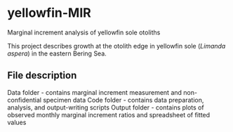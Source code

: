 # yellowfin-MIR
Marginal increment analysis of yellowfin sole otoliths

This project describes growth at the otolith edge in yellowfin sole (*Limanda aspera*) in the eastern Bering Sea. 

## File description

Data folder - contains marginal increment measurement and non-confidential specimen data
Code folder - contains data preparation, analysis, and output-writing scripts
Output folder - contains plots of observed monthly marginal increment ratios and spreadsheet of fitted values 


